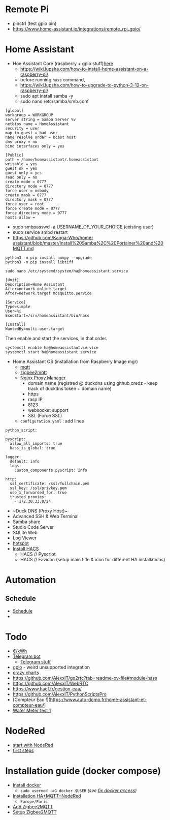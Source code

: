 # Remote Pi
* pinctrl (test gpio pin)
* https://www.home-assistant.io/integrations/remote_rpi_gpio/

# Home Assistant
* Hoe Assistant Core (raspberry + gpio stuff)[here](https://www.home-assistant.io/installation/raspberrypi-other/)
   * https://wiki.lupsha.com/how-to-install-home-assistant-on-a-raspberry-pi/
   * before running `hass` command,
   * https://wiki.lupsha.com/how-to-upgrade-to-python-3-12-on-raspberry-pi/
   * sudo apt install samba -y
   * sudo nano /etc/samba/smb.conf
```
[global]
workgroup = WORKGROUP
server string = Samba Server %v
netbios name = HomeAssistant
security = user
map to guest = bad user
name resolve order = bcast host
dns proxy = no
bind interfaces only = yes

[Public]
path = /home/homeassistant/.homeassistant
writable = yes
guest ok = yes
guest only = yes
read only = no
create mode = 0777
directory mode = 0777
force user = nobody
create mask = 0777
directory mask = 0777
force user = root
force create mode = 0777
force directory mode = 0777
hosts allow =
```
* sudo smbpasswd -a USERNAME_OF_YOUR_CHOICE (existing user)
* sudo service smbd restart
* https://github.com/Kanga-Who/home-assistant/blob/master/Install%20Samba%2C%20Portainer%20and%20MQTT.md

```
python3 -m pip install numpy --upgrade
python3 -m pip install libtiff
```

`sudo nano /etc/systemd/system/ha@homeassistant.service`

```
[Unit]
Description=Home Assistant
After=network-online.target
After=network.target mosquitto.service

[Service]
Type=simple
User=%i
ExecStart=/srv/homeassistant/bin/hass

[Install]
WantedBy=multi-user.target
```
Then enable and start the services, in that order.
```
systemctl enable ha@homeassistant.service
systemctl start ha@homeassistant.service
```

* Home Assistant OS (installation from Raspberry Image mgr)
  * [mqtt](https://www.home-assistant.io/integrations/mqtt/)
  * [zigbee2mqtt](https://github.com/zigbee2mqtt/hassio-zigbee2mqtt#installation)
  * [Nginx Proxy Manager](https://github.com/hassio-addons/addon-nginx-proxy-manager/blob/main/proxy-manager/DOCS.md)
      * domain name (registred @ duckdns using github credz - keep track of duckdns token + domain name)
      * https
      * rasp IP
      * 8123
      * websocket support
      * SSL (Force SSL)
  * `configuration.yaml` : add lines  
```
python_script:

pyscript:
  allow_all_imports: true
  hass_is_global: true

logger:
  default: info
  logs:
    custom_components.pyscript: info

http:
  ssl_certificate: /ssl/fullchain.pem
  ssl_key: /ssl/privkey.pem
  use_x_forwarded_for: true
  trusted_proxies:
    - 172.30.33.0/24
```
  * ~Duck DNS (Proxy Host)~
  * Advanced SSH & Web Terminal
  * Samba share
  * Studio Code Server
  * SQLite Web
  * Log Viewer
  * [hotspot](https://github.com/joaofl/hassio-addons/tree/master/hassio-hotspot)
  * [Install HACS](https://www.hacs.xyz/)
     * HACS // Pyscript
     * HACS // Favicon (setup main title & icon for different HA installations)

# Automation
## Schedule
* [Schedule](https://www.home-assistant.io/integrations/schedule/)
* 

  
# Todo 
* [€/kWh](https://forum.hacf.fr/t/gerer-les-tarifs-de-son-fournisseur-delectricite-dans-le-tableau-energie/31512)
* [Telegram bot](https://community.home-assistant.io/t/telegram-inline-keyboard-template/98917/3)
    * [Telegram stuff](https://www.hacf.fr/ha_integration_telegram/) 
* [gpio](https://github.com/jdeneef/ha_gpiod) - weird unsupported integration
* [crazy charts](https://community.home-assistant.io/t/an-automated-pie-chart-of-all-power-consumers-in-my-home/644937)
* https://github.com/AlexxIT/go2rtc?tab=readme-ov-file#module-hass
* https://github.com/AlexxIT/WebRTC
* https://www.hacf.fr/gestion-eau/
* https://github.com/AlexxIT/PythonScriptsPro
* [Compteur Eau !](https://www.auto-domo.fr/home-assistant-et-compteur-eau/]
* [Water Meter test 1](https://community.home-assistant.io/t/translated-values-to-save-every-5s/768879/2)

# NodeRed
* [start with NodeRed](https://mikehillyer.com/home-automation/getting-started-with-home-assistant-and-node-red/)
* [first steps](https://forum.hacf.fr/t/debuter-avec-node-red/334)

# Installation guide (docker compose)
* [Install docker](https://qbee.io/docs/tutorial-installing-docker-on-a-Raspberry-Pi.html)
   * `sudo usermod -aG docker $USER` _(see [fix docker access](https://stackoverflow.com/questions/48957195/how-to-fix-docker-got-permission-denied-issue))_
* [Installation HA+MQTT+NodeRed](https://pimylifeup.com/home-assistant-docker-compose/)
  * `Europe/Paris` 
* [Add Zigbee2MQTT](https://antoineperrin.fr/blog/home-assistant-docker-zigbee2mqtt/)
* [Setup Zigbee2MQTT](https://blog.domadoo.fr/106275-home-assistant-et-zigbee2mqtt-installation/)
